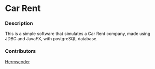 # Car Rent


### Description


This is a simple software that simulates a Car Rent company, made using JDBC and JavaFX, with postgreSQL database.


### Contributors


[Hermscoder](https://github.com/hermscoder)




